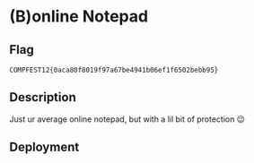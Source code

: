 # (B)online Notepad

## Flag
```
COMPFEST12{0aca80f8019f97a67be4941b06ef1f6502bebb95}
```

## Description

Just ur average online notepad, but with a lil bit of protection :wink:

## Deployment